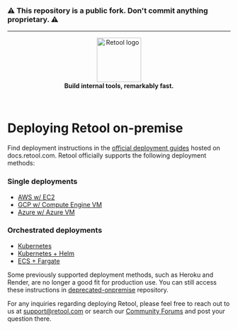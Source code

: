 ### ⚠️ This repository is a **public** fork. Don't commit anything proprietary. ⚠️
____

<p align="center">
    <a href="https://retool.com/"><img src="https://raw.githubusercontent.com/tryretool/brand-assets/master/Logos/logo-full-black.png" alt="Retool logo" height="100"></a> <br>
    <b>Build internal tools, remarkably fast.</b>
</p> <br>

# Deploying Retool on-premise

Find deployment instructions in the [official deployment guides](https://docs.retool.com/docs/deploy-guide-overview) hosted on docs.retool.com. Retool officially supports the following deployment methods:


### Single deployments
  - [AWS w/ EC2](https://docs.retool.com/docs/deploy-with-aws-ec2)
  - [GCP w/ Compute Engine VM](https://docs.retool.com/docs/deploy-with-gcp)
  - [Azure w/ Azure VM](https://docs.retool.com/docs/deploy-with-azure-vm)
### Orchestrated deployments
  - [Kubernetes](https://docs.retool.com/docs/deploy-with-kubernetes)
  - [Kubernetes + Helm](https://docs.retool.com/docs/deploy-with-helm)
  - [ECS + Fargate](https://docs.retool.com/docs/deploy-with-ecs-fargate)


Some previously supported deployment methods, such as Heroku and Render, are no longer a good fit for production use. You can still access these instructions in [deprecated-onpremise](https://github.com/tryretool/deprecated-onpremise) repository.


For any inquiries regarding deploying Retool, please feel free to reach out to us at support@retool.com or search our [Community Forums](https://community.retool.com/) and post your question there.
